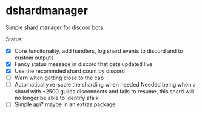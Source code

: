 # dshardmanager

Simple shard manager for discord bots

Status: 

 - [x] Core funcitonality, add handlers, log shard events to discord and to custom outputs
 - [x] Fancy status message in discord that gets updated live 
 - [x] Use the recommded shard count by discord
 - [ ] Warn when getting close to the cap
 - [ ] Automatically re-scale the sharding when needed 
        Needed being when a shard with +2500 guilds disconnects and fails to resume, this shard will no longer be able to identify afaik
 - [ ] Simple api? maybe in an extras package.
